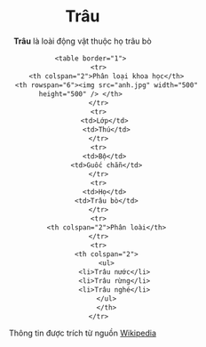 <html>
<head>
	<title>Trau</title>
	<meta charset="UTF-8"> 
</head>
<body>
	<div align="center">
		<h1 >Trâu</h1>
		<p > <b>Trâu</b> là loài động vật thuộc họ trâu bò</p>

		<table border="1">
			<tr>
				<th colspan="2">Phân loại khoa học</th>
				<th rowspan="6"><img src="anh.jpg" width="500" height="500" /> </th> 
			</tr>
			<tr>
				<td>Lớp</td> 
				<td>Thú</td>
			</tr>
			<tr>
				<td>Bộ</td> 
				<td>Guốc chẵn</td>
			</tr>
			<tr>
				<td>Họ</td> 
				<td>Trâu bò</td>
			</tr>
			<tr>
				<th colspan="2">Phân loài</th>
			</tr>
			<tr>
				<th colspan="2">
				<ul>
					<li>Trâu nước</li>
					<li>Trâu rừng</li>
					<li>Trâu nghé</li>
				</ul>
				</th>
			</tr>
	
</table>
Thông tin được trích từ nguồn <a href="https://vi.wikipedia.org/wiki/Tr%C3%A2u" target="_blank">Wikipedia</a>
</div>
</body>
</html>

